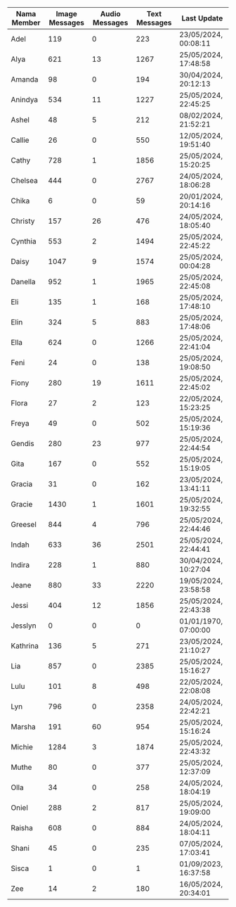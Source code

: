 | Nama Member | Image Messages | Audio Messages | Text Messages | Last Update |
| ------ | -------------- | -------------- | ------------- | ------------ |
| Adel | 119 | 0 | 223 | 23/05/2024, 00:08:11 |
| Alya | 621 | 13 | 1267 | 25/05/2024, 17:48:58 |
| Amanda | 98 | 0 | 194 | 30/04/2024, 20:12:13 |
| Anindya | 534 | 11 | 1227 | 25/05/2024, 22:45:25 |
| Ashel | 48 | 5 | 212 | 08/02/2024, 21:52:21 |
| Callie | 26 | 0 | 550 | 12/05/2024, 19:51:40 |
| Cathy | 728 | 1 | 1856 | 25/05/2024, 15:20:25 |
| Chelsea | 444 | 0 | 2767 | 24/05/2024, 18:06:28 |
| Chika | 6 | 0 | 59 | 20/01/2024, 20:14:16 |
| Christy | 157 | 26 | 476 | 24/05/2024, 18:05:40 |
| Cynthia | 553 | 2 | 1494 | 25/05/2024, 22:45:22 |
| Daisy | 1047 | 9 | 1574 | 25/05/2024, 00:04:28 |
| Danella | 952 | 1 | 1965 | 25/05/2024, 22:45:08 |
| Eli | 135 | 1 | 168 | 25/05/2024, 17:48:10 |
| Elin | 324 | 5 | 883 | 25/05/2024, 17:48:06 |
| Ella | 624 | 0 | 1266 | 25/05/2024, 22:41:04 |
| Feni | 24 | 0 | 138 | 25/05/2024, 19:08:50 |
| Fiony | 280 | 19 | 1611 | 25/05/2024, 22:45:02 |
| Flora | 27 | 2 | 123 | 22/05/2024, 15:23:25 |
| Freya | 49 | 0 | 502 | 25/05/2024, 15:19:36 |
| Gendis | 280 | 23 | 977 | 25/05/2024, 22:44:54 |
| Gita | 167 | 0 | 552 | 25/05/2024, 15:19:05 |
| Gracia | 31 | 0 | 162 | 23/05/2024, 13:41:11 |
| Gracie | 1430 | 1 | 1601 | 25/05/2024, 19:32:55 |
| Greesel | 844 | 4 | 796 | 25/05/2024, 22:44:46 |
| Indah | 633 | 36 | 2501 | 25/05/2024, 22:44:41 |
| Indira | 228 | 1 | 880 | 30/04/2024, 10:27:04 |
| Jeane | 880 | 33 | 2220 | 19/05/2024, 23:58:58 |
| Jessi | 404 | 12 | 1856 | 25/05/2024, 22:43:38 |
| Jesslyn | 0 | 0 | 0 | 01/01/1970, 07:00:00 |
| Kathrina | 136 | 5 | 271 | 23/05/2024, 21:10:27 |
| Lia | 857 | 0 | 2385 | 25/05/2024, 15:16:27 |
| Lulu | 101 | 8 | 498 | 22/05/2024, 22:08:08 |
| Lyn | 796 | 0 | 2358 | 24/05/2024, 22:42:21 |
| Marsha | 191 | 60 | 954 | 25/05/2024, 15:16:24 |
| Michie | 1284 | 3 | 1874 | 25/05/2024, 22:43:32 |
| Muthe | 80 | 0 | 377 | 25/05/2024, 12:37:09 |
| Olla | 34 | 0 | 258 | 24/05/2024, 18:04:19 |
| Oniel | 288 | 2 | 817 | 25/05/2024, 19:09:00 |
| Raisha | 608 | 0 | 884 | 24/05/2024, 18:04:11 |
| Shani | 45 | 0 | 235 | 07/05/2024, 17:03:41 |
| Sisca | 1 | 0 | 1 | 01/09/2023, 16:37:58 |
| Zee | 14 | 2 | 180 | 16/05/2024, 20:34:01 |
